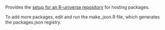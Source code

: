 Provides the [setup for an R-universe repository](https://ropensci.org/blog/2021/06/22/setup-runiverse/) for hosting packages.

To add more packages, edit and run the make_json.R file, which generates the packages.json registry.
